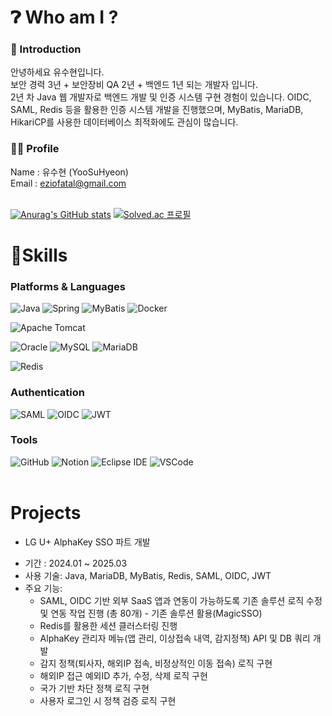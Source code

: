 # ❓︎ Who am I ?

### 🎯 Introduction
안녕하세요 유수현입니다.<br/>
보안 경력 3년 + 보안장비 QA 2년 + 백엔드 1년 되는 개발자 입니다.<br/>
2년 차 Java 웹 개발자로 백엔드 개발 및 인증 시스템 구현 경험이 있습니다. 
OIDC, SAML, Redis 등을 활용한 인증 시스템 개발을 진행했으며, MyBatis, MariaDB, HikariCP를 사용한 데이터베이스 최적화에도 관심이 많습니다.

### 🦸‍♂️ Profile
Name : 유수현 (YooSuHyeon) <br/>
Email : eziofatal@gmail.com <br/>
 <br/>
 
[![Anurag's GitHub stats](https://github-readme-stats.vercel.app/api?username=codefatal)](https://github.com/anuraghazra/github-readme-stats)
[![Solved.ac 프로필](http://mazassumnida.wtf/api/v2/generate_badge?boj=codesh000)](https://solved.ac/codesh000)
# 💪Skills
### Platforms & Languages
![Java](https://img.shields.io/badge/Java-007396.svg?&style=for-the-badge&logo=Java&logoColor=white)
![Spring](https://img.shields.io/badge/Spring-6DB33F.svg?&style=for-the-badge&logo=Spring&logoColor=white)
![MyBatis](https://img.shields.io/badge/MyBatis-000000.svg?&style=for-the-badge&logo=MyBatis&logoColor=white)
![Docker](https://img.shields.io/badge/Docker-2496ED.svg?style=for-the-badge&logo=Docker&logoColor=white)

![Apache Tomcat](https://img.shields.io/badge/apache%20tomcat-%23F8DC75.svg?style=for-the-badge&logo=apache-tomcat&logoColor=black) 

![Oracle](https://img.shields.io/badge/Oracle-F80000.svg?&style=for-the-badge&logo=Oracle&logoColor=white)
![MySQL](https://img.shields.io/badge/Mysql-4479A1?style=for-the-badge&logo=Mysql&logoColor=white)
![MariaDB](https://img.shields.io/badge/MariaDB-003545?style=for-the-badge&logo=MariaDB&logoColor=white)

![Redis](https://img.shields.io/badge/Redis-FF4438.svg?style=for-the-badge&logo=Redis&logoColor=white)

### Authentication
![SAML](https://img.shields.io/badge/SAML-000000.svg?style=for-the-badge&logo=SAML&logoColor=white)
![OIDC](https://img.shields.io/badge/OIDC-000000.svg?style=for-the-badge&logo=OIDC&logoColor=white)
![JWT](https://img.shields.io/badge/JWT-000000.svg?style=for-the-badge&logo=JWT&logoColor=white)

### Tools
![GitHub](https://img.shields.io/badge/github-%23121011.svg?style=for-the-badge&logo=github&logoColor=white)
![Notion](https://img.shields.io/badge/Notion-%23000000.svg?style=for-the-badge&logo=notion&logoColor=white)
![Eclipse IDE](https://img.shields.io/badge/Eclipse%20IDE-2C2255.svg?&style=for-the-badge&logo=Eclipse%20IDE&logoColor=white)
![VSCode](https://img.shields.io/badge/VSCode-007ACC.svg?&style=for-the-badge&logo=VSCode&logoColor=white)
 <br/> <br/>

# Projects
* LG U+ AlphaKey SSO 파트 개발
- 기간 : 2024.01 ~ 2025.03
- 사용 기술: Java, MariaDB, MyBatis, Redis, SAML, OIDC, JWT
- 주요 기능:
  - SAML, OIDC 기반 외부 SaaS 앱과 연동이 가능하도록 기존 솔루션 로직 수정 및 연동 작업 진행 (총 80개) - 기존 솔루션 활용(MagicSSO)
  - Redis를 활용한 세션 클러스터링 진행
  - AlphaKey 관리자 메뉴(앱 관리, 이상접속 내역, 감지정책) API 및 DB 쿼리 개발
  - 감지 정책(퇴사자, 해외IP 접속, 비정상적인 이동 접속) 로직 구현
  - 해외IP 접근 예외ID 추가, 수정, 삭제 로직 구현
  - 국가 기반 차단 정책 로직 구현
  - 사용자 로그인 시 정책 검증 로직 구현


<br/>
